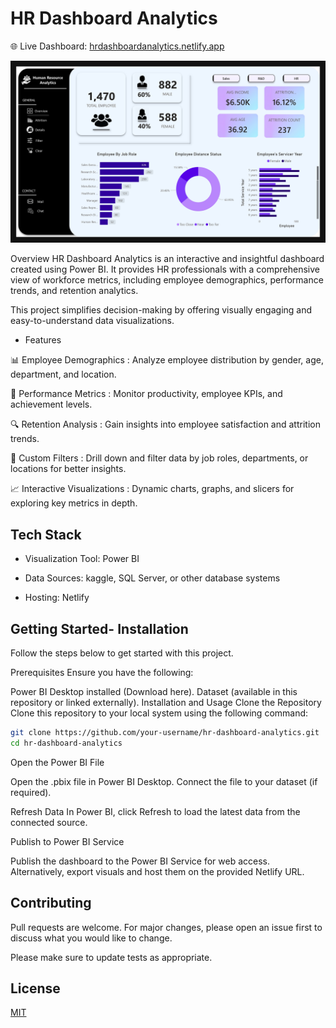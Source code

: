 # HR Dashboard Analytics

🌐 Live Dashboard: [hrdashboardanalytics.netlify.app](https://hrdashboardanalytics.netlify.app/)

![DashBoard](./Doc/HR_Management_Dashbaord_pages-1.jpg)


Overview
HR Dashboard Analytics is an interactive and insightful dashboard created using Power BI. It provides HR professionals with a comprehensive view of workforce metrics, including employee demographics, performance trends, and retention analytics.

This project simplifies decision-making by offering visually engaging and easy-to-understand data visualizations.

* Features 

📊 Employee Demographics :
Analyze employee distribution by gender, age, department, and location. 

🚀 Performance Metrics :
Monitor productivity, employee KPIs, and achievement levels.

🔍 Retention Analysis : 
Gain insights into employee satisfaction and attrition trends.

🎯 Custom Filters :
Drill down and filter data by job roles, departments, or locations for better insights.

📈 Interactive Visualizations : 
Dynamic charts, graphs, and slicers for exploring key metrics in depth.

## Tech Stack

* Visualization Tool: Power BI

* Data Sources: kaggle, SQL Server, or other database systems

* Hosting: Netlify


## Getting Started- Installation
Follow the steps below to get started with this project.

Prerequisites
Ensure you have the following:

Power BI Desktop installed (Download here).
Dataset (available in this repository or linked externally).
Installation and Usage
Clone the Repository
Clone this repository to your local system using the following command:

```bash
git clone https://github.com/your-username/hr-dashboard-analytics.git
cd hr-dashboard-analytics
```
Open the Power BI File

Open the .pbix file in Power BI Desktop.
Connect the file to your dataset (if required).

Refresh Data
In Power BI, click Refresh to load the latest data from the connected source.

Publish to Power BI Service

Publish the dashboard to the Power BI Service for web access.
Alternatively, export visuals and host them on the provided Netlify URL.


## Contributing

Pull requests are welcome. For major changes, please open an issue first
to discuss what you would like to change.

Please make sure to update tests as appropriate.

## License

[MIT](https://choosealicense.com/licenses/mit/)
